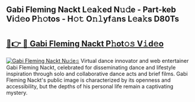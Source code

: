 ## Gabi Fleming Nackt L𝚎a𝚔ed N𝚞𝚍e - Part-keb Vi𝚍𝚎o P𝚑𝚘tos - H𝚘𝚝 O𝚗𝚕yf𝚊ns L𝚎a𝚔s D80Ts

# <h2><a href="http://kf7nt7v.oniu.top/?m=Gabi+Fleming+Nackt">🔗👉 🔴 Gabi Fleming Nackt P𝚑ot𝚘𝚜 V𝚒d𝚎o</a></h2>

[![Gabi Fleming Nackt Nu𝚍e𝚜](https://i.imgur.com/0qMVB7G.gif)](http://kf7nt7v.oniu.top/?m=Gabi+Fleming+Nackt)
Virtual dance innovator and web entertainer Gabi Fleming Nackt, celebrated for disseminating dance and lifestyle inspiration through solo and collaborative dance acts and brief films. Gabi Fleming Nackt's public image is characterized by its openness and accessibility, but the depths of his personal life remain a captivating mystery.  
